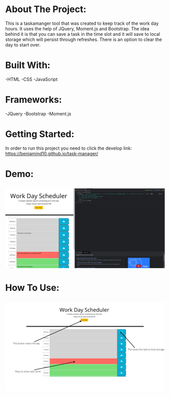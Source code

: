 # About The Project:

This is a taskamanger tool that was created to keep track of the work day hours. It uses the help of JQuery, Moment.js and Bootstrap. The idea behind it is that you can save a task in the time slot and it will save to local storage which will persist through refreshes. There is an option to clear the day to start over.

# Built With:

-HTML
-CSS
-JavaScript

# Frameworks:

-JQuery
-Bootstrap
-Moment.js

# Getting Started:

In order to run this project you need to click the develop link: https://benjamind10.github.io/task-manager/

# Demo:

## ![Demo](./assets/images/demo.png)

# How To Use:

## ![Instructions](./assets/images/instructions.png)
